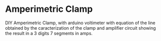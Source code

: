# Amperimetric Clamp
DIY Amperimetric Clamp, with arduino voltimeter with equation of the line obtained by the caracterization of the clamp and amplifier circuit showing the result in a 3 digits 7 segments in amps. 
